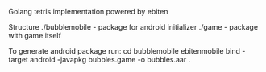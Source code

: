 Golang tetris implementation powered by ebiten

Structure
./bubblemobile - package for android initializer
./game - package with game itself

To generate android package run:
cd bubblemobile
ebitenmobile bind -target android -javapkg bubbles.game -o bubbles.aar .